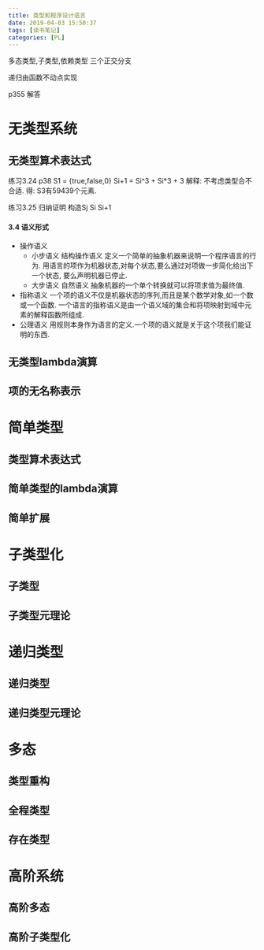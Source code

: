 ```yaml
---
title: 类型和程序设计语言
date: 2019-04-03 15:50:37
tags: [读书笔记]
categories: [PL]
---
```

多态类型,子类型,依赖类型 三个正交分支

递归由函数不动点实现

p355 解答

# 无类型系统
## 无类型算术表达式
练习3.24 p38
    S1 = {true,false,0}
    Si+1 = Si^3 + Si*3 + 3
    解释: 不考虑类型合不合适.
    得: S3有59439个元素.

练习3.25 归纳证明 构造Sj Si Si+1

#### 3.4 语义形式
- 操作语义
    - 小步语义 结构操作语义
    定义一个简单的抽象机器来说明一个程序语言的行为.
    用语言的项作为机器状态,对每个状态,要么通过对项做一步简化给出下一个状态,
                                   要么声明机器已停止.
    - 大步语义 自然语义
        抽象机器的一个单个转换就可以将项求值为最终值.                                   
- 指称语义
    一个项的语义不仅是机器状态的序列,而且是某个数学对象,如一个数或一个函数.
    一个语言的指称语义是由一个语义域的集合和将项映射到域中元素的解释函数所组成.
- 公理语义
    用规则本身作为语言的定义.一个项的语义就是关于这个项我们能证明的东西.
        

## 无类型lambda演算
## 项的无名称表示

# 简单类型
## 类型算术表达式
## 简单类型的lambda演算
## 简单扩展

# 子类型化
## 子类型
## 子类型元理论

# 递归类型
## 递归类型
## 递归类型元理论

# 多态
## 类型重构
## 全程类型
## 存在类型

# 高阶系统
## 高阶多态
## 高阶子类型化

